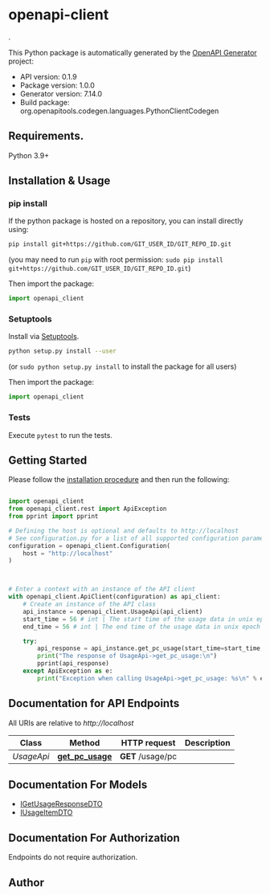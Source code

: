 # openapi-client
.

This Python package is automatically generated by the [OpenAPI Generator](https://openapi-generator.tech) project:

- API version: 0.1.9
- Package version: 1.0.0
- Generator version: 7.14.0
- Build package: org.openapitools.codegen.languages.PythonClientCodegen

## Requirements.

Python 3.9+

## Installation & Usage
### pip install

If the python package is hosted on a repository, you can install directly using:

```sh
pip install git+https://github.com/GIT_USER_ID/GIT_REPO_ID.git
```
(you may need to run `pip` with root permission: `sudo pip install git+https://github.com/GIT_USER_ID/GIT_REPO_ID.git`)

Then import the package:
```python
import openapi_client
```

### Setuptools

Install via [Setuptools](http://pypi.python.org/pypi/setuptools).

```sh
python setup.py install --user
```
(or `sudo python setup.py install` to install the package for all users)

Then import the package:
```python
import openapi_client
```

### Tests

Execute `pytest` to run the tests.

## Getting Started

Please follow the [installation procedure](#installation--usage) and then run the following:

```python

import openapi_client
from openapi_client.rest import ApiException
from pprint import pprint

# Defining the host is optional and defaults to http://localhost
# See configuration.py for a list of all supported configuration parameters.
configuration = openapi_client.Configuration(
    host = "http://localhost"
)



# Enter a context with an instance of the API client
with openapi_client.ApiClient(configuration) as api_client:
    # Create an instance of the API class
    api_instance = openapi_client.UsageApi(api_client)
    start_time = 56 # int | The start time of the usage data in unix epoch seconds. (optional)
    end_time = 56 # int | The end time of the usage data in unix epoch seconds. (optional)

    try:
        api_response = api_instance.get_pc_usage(start_time=start_time, end_time=end_time)
        print("The response of UsageApi->get_pc_usage:\n")
        pprint(api_response)
    except ApiException as e:
        print("Exception when calling UsageApi->get_pc_usage: %s\n" % e)

```

## Documentation for API Endpoints

All URIs are relative to *http://localhost*

Class | Method | HTTP request | Description
------------ | ------------- | ------------- | -------------
*UsageApi* | [**get_pc_usage**](docs/UsageApi.md#get_pc_usage) | **GET** /usage/pc | 


## Documentation For Models

 - [IGetUsageResponseDTO](docs/IGetUsageResponseDTO.md)
 - [IUsageItemDTO](docs/IUsageItemDTO.md)


<a id="documentation-for-authorization"></a>
## Documentation For Authorization

Endpoints do not require authorization.


## Author




